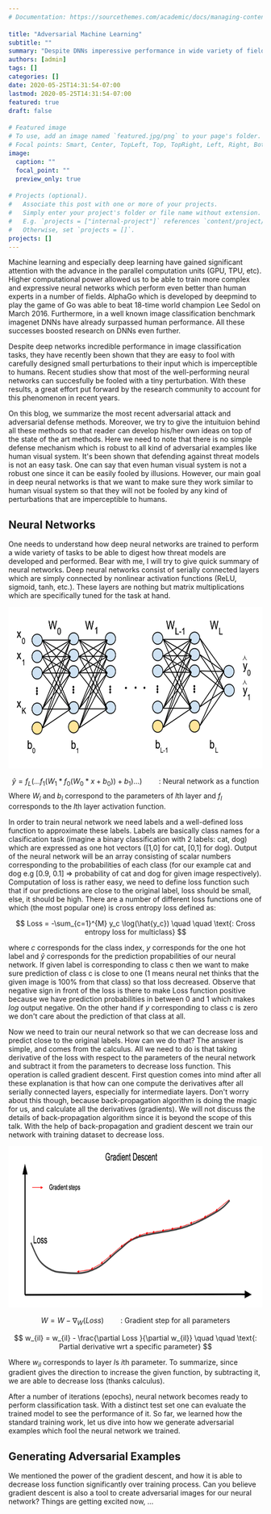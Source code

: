```yaml
---
# Documentation: https://sourcethemes.com/academic/docs/managing-content/

title: "Adversarial Machine Learning"
subtitle: ""
summary: "Despite DNNs imperessive performance in wide variety of fields, they are easy to fool with carefully designed small perturbations to their input which is imperceptible to humans."
authors: [admin]
tags: []
categories: []
date: 2020-05-25T14:31:54-07:00
lastmod: 2020-05-25T14:31:54-07:00
featured: true
draft: false

# Featured image
# To use, add an image named `featured.jpg/png` to your page's folder.
# Focal points: Smart, Center, TopLeft, Top, TopRight, Left, Right, BottomLeft, Bottom, BottomRight.
image:
  caption: ""
  focal_point: ""
  preview_only: true

# Projects (optional).
#   Associate this post with one or more of your projects.
#   Simply enter your project's folder or file name without extension.
#   E.g. `projects = ["internal-project"]` references `content/project/deep-learning/index.md`.
#   Otherwise, set `projects = []`.
projects: []
---
```


Machine learning and especially deep learning have gained significant attention with the advance in the parallel computation units (GPU, TPU, etc). Higher computational power allowed us to be able to train more complex and expressive neural networks which perform even better than human experts in a number of fields. AlphaGo which is developed by deepmind to play the game of Go was able to beat 18-time world champion Lee Sedol on March 2016. Furthermore, in a well known image classification benchmark imagenet DNNs have already surpassed human performance. All these successes boosted research on DNNs even further.

Despite deep networks incredible performance in image classification tasks, they have recently been shown that they are easy to fool with carefully designed small perturbations to their input which is imperceptible to humans. Recent studies show that most of the well-performing neural networks can succesfully be fooled with a tiny perturbation. With these results, a great effort put forward by the research community to account for this phenomenon in recent years. 

On this blog, we summarize the most recent adversarial attack and adversarial defense methods. Moreover, we try to give the intuituion behind all these methods so that reader can develop his/her own ideas on top of the state of the art methods. Here we need to note that there is no simple defense mechanism which is robust to all kind of adversarial examples like human visual system. It's been shown that defending against threat models is not an easy task. One can say that even human visual system is not a robust one since it can be easily fooled by illusions. However, our main goal in deep neural networks is that we want to make sure they work similar to human visual system so that they will not be fooled by any kind of perturbations that are imperceptible to humans.

## **Neural Networks** #

One needs to understand how deep neural networks are trained to perform a wide variety of tasks to be able to digest how threat models are developed and performed. Bear with me, I will try to give quick summary of neural networks. Deep neural networks consist of serially connected layers which are simply connected by nonlinear activation functions (ReLU, sigmoid, tanh, etc.). These layers are nothing but matrix multiplications which are specifically tuned for the task at hand. 

<img src="nn.png" alt="Simply Easy Learning" width="800"
         height="320">

$$
 \hat{y}=f_L(...f_1(W_1 * f_0(W_0 * x+b_0))+b_1)...) \quad \quad \text{: Neural network as a function}
$$
Where $W_l$ and $b_l$ correspond to the parameters of $l$th layer and $f_l$ corresponds to the $l$th layer activation function.

In order to train neural network we need labels and a well-defined loss function to approximate these labels. Labels are basically class names for a clasification task (imagine a binary classification with 2 labels: cat, dog) which are expressed as one hot vectors ([1,0] for cat, [0,1] for dog). Output of the neural network will be an array consisting of scalar numbers corresponding to the probabilities of each class (for our example cat and dog e.g [0.9, 0.1] => probability of cat and dog for given image respectively). Computation of loss is rather easy, we need to define loss function such that if our predictions are close to the original label, loss should be small, else, it should be high. There are a number of different loss functions one of which (the most popular one) is cross entropy loss defined as:

$$
Loss = -\sum_{c=1}^{M} y_c \log(\hat{y_c}) \quad \quad \text{: Cross entropy loss for multiclass}
$$

where $c$ corresponds for the class index, $y$ corresponds for the one hot label and $\hat{y}$ corresponds for the prediction propabilities of our neural network. If given label is corresponding to class c then we want to make sure prediction of class c is close to one (1 means neural net thinks that the given image is 100% from that class) so that loss decreased. Observe that negative sign in front of the loss is there to make Loss function positive because we have prediction probabilities in between 0 and 1 which makes $log$ output negative. On the other hand if $y$ corresponding to class c is zero we don't care about the prediction of that class at all. 

Now we need to train our neural network so that we can decrease loss and predict close to the original labels. How can we do that? The answer is simple, and comes from the calculus. All we need to do is that taking derivative of the loss with respect to the parameters of the neural network and subtract it from the parameters to decrease loss function. This operation is called gradient descent. First question comes into mind after all these explanation is that how can one compute the derivatives after all serially connected layers, especially for intermediate layers. Don't worry about this though, because back-propagation algorithm is doing the magic for us, and calculate all the derivatives (gradients). We will not discuss the details of back-propagation algorithm since it is beyond the scope of this talk. With the help of back-propagation and gradient descent we train our network with training dataset to decrease loss. 

<img src="gd.png" alt="Simply Easy Learning" width="800"
         height="320">

$$
W = W - \nabla_{W}(Loss) \quad \quad \text{: Gradient step for all parameters}
$$

$$
w_{il} = w_{il} - \frac{\partial Loss }{\partial w_{il}} \quad \quad \text{: Partial derivative wrt a specific parameter}
$$

Where $w_{il}$ corresponds to layer $l$s $i$th parameter. To summarize, since gradient gives the direction to increase the given function, by subtracting it, we are able to decrease loss (thanks calculus). 

After a number of iterations (epochs), neural network becomes ready to perform classification task. With a distinct test set one can evaluate the trained model to see the performance of it. So far, we learned how the standard training work, let us dive into how we generate adversarial examples which fool the neural network we trained.

## **Generating Adversarial Examples** #

We mentioned the power of the gradient descent, and how it is able to decrease loss function significantly over training process. Can you believe gradient descent is also a tool to create adversarial images for our neural network? Things are getting excited now, ...




